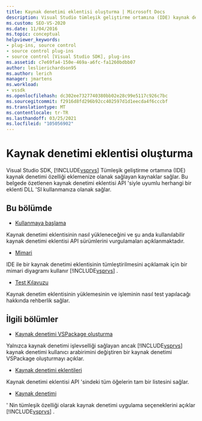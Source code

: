 ```yaml
---
title: Kaynak denetimi eklentisi oluşturma | Microsoft Docs
description: Visual Studio tümleşik geliştirme ortamına (IDE) kaynak denetimi özelliği ekleyen bir kaynak denetimi eklentisi oluşturmayı öğrenin.
ms.custom: SEO-VS-2020
ms.date: 11/04/2016
ms.topic: conceptual
helpviewer_keywords:
- plug-ins, source control
- source control plug-ins
- source control [Visual Studio SDK], plug-ins
ms.assetid: c7e69fa4-150e-469a-a6fc-fa1260bdbb07
author: leslierichardson95
ms.author: lerich
manager: jmartens
ms.workload:
- vssdk
ms.openlocfilehash: dc302ee7327740380bb02e28c99e5117c926c7bc
ms.sourcegitcommit: f2916d8fd296b92cc402597d1d1eecda4f6cccbf
ms.translationtype: MT
ms.contentlocale: tr-TR
ms.lasthandoff: 03/25/2021
ms.locfileid: "105056902"
---
```

# <a name="create-a-source-control-plug-in"></a>Kaynak denetimi eklentisi oluşturma
Visual Studio SDK, [!INCLUDE[vsprvs](../../code-quality/includes/vsprvs_md.md)] Tümleşik geliştirme ortamına (IDE) kaynak denetimi özelliği eklemenize olanak sağlayan kaynaklar sağlar. Bu belgede özetlenen kaynak denetimi eklentisi API 'siyle uyumlu herhangi bir eklenti DLL 'SI kullanmanıza olanak sağlar.

## <a name="in-this-section"></a>Bu bölümde
- [Kullanmaya başlama](../../extensibility/internals/getting-started-with-source-control-plug-ins.md)

 Kaynak denetimi eklentisinin nasıl yükleneceğini ve şu anda kullanılabilir kaynak denetimi eklentisi API sürümlerini vurgulamaları açıklanmaktadır.

- [Mimari](../../extensibility/internals/source-control-plug-in-architecture.md)

 IDE ile bir kaynak denetimi eklentisinin tümleştirilmesini açıklamak için bir mimari diyagramı kullanır [!INCLUDE[vsprvs](../../code-quality/includes/vsprvs_md.md)] .

- [Test Kılavuzu](../../extensibility/internals/test-guide-for-source-control-plug-ins.md)

 Kaynak denetim eklentisinin yüklemesinin ve işleminin nasıl test yapılacağı hakkında rehberlik sağlar.

## <a name="related-sections"></a>İlgili bölümler
- [Kaynak denetimi VSPackage oluşturma](../../extensibility/internals/creating-a-source-control-vspackage.md)

 Yalnızca kaynak denetimi işlevselliği sağlayan ancak [!INCLUDE[vsprvs](../../code-quality/includes/vsprvs_md.md)] kaynak denetimi kullanıcı arabirimini değiştiren bir kaynak denetimi VSPackage oluşturmayı açıklar.

- [Kaynak denetimi eklentileri](../../extensibility/source-control-plug-ins.md)

 Kaynak denetimi eklentisi API 'sindeki tüm öğelerin tam bir listesini sağlar.

- [Kaynak denetimi](../../extensibility/internals/source-control.md)

 ' Nin tümleşik özelliği olarak kaynak denetimi uygulama seçeneklerini açıklar [!INCLUDE[vsprvs](../../code-quality/includes/vsprvs_md.md)] .
